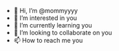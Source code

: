 - 👋 Hi, I’m @mommyyyy
- 👀 I’m interested in you
- 🌱 I’m currently learning you
- 💞️ I’m looking to collaborate on you
- 📫 How to reach me you 
